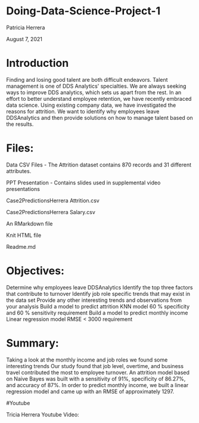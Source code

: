 # Doing-Data-Science-Project-1

Patricia Herrera

August 7, 2021 

# Introduction
Finding and losing good talent are both difficult endeavors. Talent management is one of DDS Analytics' specialties. We are always seeking ways to improve DDS analytics, which sets us apart from the rest. In an effort to better understand employee retention, we have recently embraced data science. Using existing company data, we have investigated the reasons for attrition. We want to identify why employees leave DDSAnalytics and then provide solutions on how to manage talent based on the results. 

# Files:
Data CSV Files - The Attrition dataset contains 870 records and 31 different attributes. 

PPT Presentation - Contains slides used in supplemental video presentations

Case2PredictionsHerrera Attrition.csv

Case2PredictionsHerrera Salary.csv

An RMarkdown file

Knit HTML file

Readme.md 

# Objectives:

Determine why employees leave DDSAnalytics
Identify the top three factors that contribute to turnover 
Identify job role specific trends that may exist in the data set 
Provide any other interesting trends and observations from your analysis
Build a model to predict attrition
KNN model
60 % specificity and 60 % sensitivity requirement 
Build a model to predict monthly income 
Linear regression model
RMSE < 3000 requirement 


# Summary:
Taking a look at the monthly income and job roles we found some interesting trends
Our study found that job level, overtime, and business travel contributed the most to employee turnover. An attrition model based on Naive Bayes was  built with a sensitivity of 91%, specificity of 86.27%, and accuracy of 87%. In order to predict monthly income, we built a linear regression model and came up with an RMSE of approximately 1297. 



#Youtube 

Tricia Herrera Youtube Video: 



